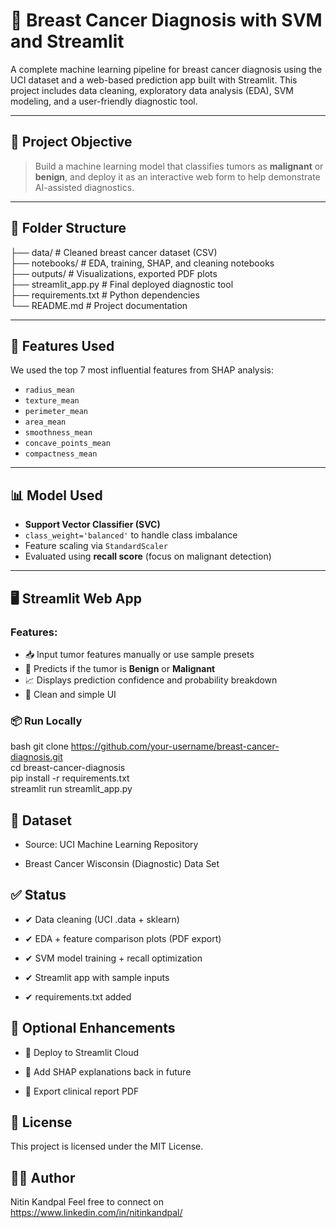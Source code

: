 # 🧪 Breast Cancer Diagnosis with SVM and Streamlit

A complete machine learning pipeline for breast cancer diagnosis using the UCI dataset and a web-based prediction app built with Streamlit. This project includes data cleaning, exploratory data analysis (EDA), SVM modeling, and a user-friendly diagnostic tool.

---

## 📌 Project Objective

> Build a machine learning model that classifies tumors as **malignant** or **benign**, and deploy it as an interactive web form to help demonstrate AI-assisted diagnostics.

---

## 📂 Folder Structure

├── data/ # Cleaned breast cancer dataset (CSV)                                                       
├── notebooks/ # EDA, training, SHAP, and cleaning notebooks                                                       
├── outputs/ # Visualizations, exported PDF plots                                                          
├── streamlit_app.py # Final deployed diagnostic tool                                                     
├── requirements.txt # Python dependencies                                                           
└── README.md # Project documentation                                                     


---

## 🧠 Features Used

We used the top 7 most influential features from SHAP analysis:

- `radius_mean`
- `texture_mean`
- `perimeter_mean`
- `area_mean`
- `smoothness_mean`
- `concave_points_mean`
- `compactness_mean`

---

## 📊 Model Used

- **Support Vector Classifier (SVC)**
- `class_weight='balanced'` to handle class imbalance
- Feature scaling via `StandardScaler`
- Evaluated using **recall score** (focus on malignant detection)

---

## 🖥️ Streamlit Web App

### Features:
- 📥 Input tumor features manually or use sample presets
- 🧠 Predicts if the tumor is **Benign** or **Malignant**
- 📈 Displays prediction confidence and probability breakdown
- 🎯 Clean and simple UI

### 📦 Run Locally

bash
git clone https://github.com/your-username/breast-cancer-diagnosis.git                             
cd breast-cancer-diagnosis                                              
pip install -r requirements.txt                                             
streamlit run streamlit_app.py                                            



## 🔬 Dataset

- Source: UCI Machine Learning Repository

- Breast Cancer Wisconsin (Diagnostic) Data Set



## ✅ Status

- ✔ Data cleaning (UCI .data + sklearn)

- ✔ EDA + feature comparison plots (PDF export)

- ✔ SVM model training + recall optimization

- ✔ Streamlit app with sample inputs

- ✔ requirements.txt added


## 🚀 Optional Enhancements

- 🔲 Deploy to Streamlit Cloud

- 🔲 Add SHAP explanations back in future

- 🔲 Export clinical report PDF



## 🤝 License
This project is licensed under the MIT License.


## 👨‍💻 Author
Nitin Kandpal
Feel free to connect on https://www.linkedin.com/in/nitinkandpal/            


